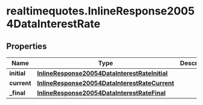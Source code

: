 # realtimequotes.InlineResponse20054DataInterestRate

## Properties

Name | Type | Description | Notes
------------ | ------------- | ------------- | -------------
**initial** | [**InlineResponse20054DataInterestRateInitial**](InlineResponse20054DataInterestRateInitial.md) |  | [optional] 
**current** | [**InlineResponse20054DataInterestRateCurrent**](InlineResponse20054DataInterestRateCurrent.md) |  | [optional] 
**_final** | [**InlineResponse20054DataInterestRateFinal**](InlineResponse20054DataInterestRateFinal.md) |  | [optional] 


